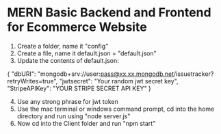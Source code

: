 ﻿# MERN Basic Backend and Frontend for Ecommerce Website
 1. Create a folder, name it "config"
 2. Create a file, name it default.json = "default.json"
 3. Update the contents of default.json:
       
{
    "dbURI": "mongodb+srv://user:pass@xx.xx.mongodb.net/issuetracker?retryWrites=true",
    "jwtsecret": "Your random jwt secret key",
    "StripeAPIKey": "YOUR STRIPE SECRET API KEY"
}

 4. Use any strong phrase for jwt token
 5. Use the mac terminal or windows command prompt, cd into the home directory and run using "node server.js"
 6. Now cd into the Client folder and run "npm start"


